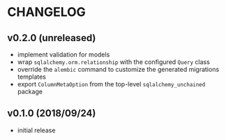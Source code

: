 # CHANGELOG

## v0.2.0 (unreleased)

- implement validation for models
- wrap `sqlalchemy.orm.relationship` with the configured `Query` class
- override the `alembic` command to customize the generated migrations templates
- export `ColumnMetaOption` from the top-level `sqlalchemy_unchained` package

## v0.1.0 (2018/09/24)

- initial release
